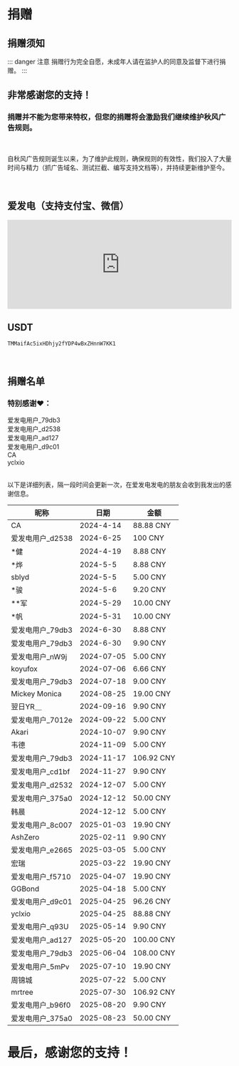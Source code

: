 # 捐赠

## 捐赠须知

::: danger 注意
捐赠行为完全自愿，未成年人请在监护人的同意及监督下进行捐赠。
:::

## 非常感谢您的支持！
### 捐赠并不能为您带来特权，但您的捐赠将会激励我们继续维护秋风广告规则。

<br>

自秋风广告规则诞生以来，为了维护此规则，确保规则的有效性，我们投入了大量时间与精力（抓广告域名、测试拦截、编写支持文档等），并持续更新维护至今。

<br>

## 爱发电（支持支付宝、微信）

<iframe id="afdian_leaflet_AdsRule" src="https://afdian.com/leaflet?slug=AdsRule" width="100%" scrolling="no" height="200" frameborder="0"></iframe>

## USDT
```USDT-Trc20
TMMaifAc5ixHDhjy2fYDP4wBxZHnnW7KK1
```
<br>

## 捐赠名单

### 特别感谢❤️：<br>
爱发电用户_79db3<br>
爱发电用户_d2538<br>
爱发电用户_ad127<br>
爱发电用户_d9c01<br>
CA<br>
yclxio<br>
<br>

以下是详细列表，隔一段时间会更新一次，在爱发电发电的朋友会收到我发出的感谢信息。

| 昵称                    | 日期        | 金额            |
|-----------------------|------------|-----------------|
| CA                    | 2024-4-14  | 88.88 CNY       |
| 爱发电用户_d2538       | 2024-6-25  | 100 CNY         |
| *健                   | 2024-4-19  | 8.88 CNY        |
| *烨                   | 2024-5-5   | 8.88 CNY        |
| sblyd                 | 2024-5-5   | 5.00 CNY        | 
| *骏                   | 2024-5-6   | 9.20 CNY        |
| **军                  | 2024-5-29  | 10.00 CNY       |
| *帆                   | 2024-5-31  | 10.00 CNY       |
| 爱发电用户_79db3       | 2024-6-30  | 8.88 CNY        | 
| 爱发电用户_79db3       | 2024-6-30  | 9.90 CNY        | 
| 爱发电用户_nW9j       | 2024-07-05  | 5.00 CNY        |
| koyufox              | 2024-07-06  | 6.66 CNY        |
|爱发电用户_79db3       | 2024-07-18  | 9.00 CNY        | 
|Mickey Monica         | 2024-08-25  | 19.00 CNY       | 
|翌日YR＿               | 2024-09-16  | 9.90 CNY        | 
|爱发电用户_7012e        | 2024-09-22  | 5.00 CNY       | 
|Akari                  | 2024-10-07  | 9.90 CNY       | 
|韦德              | 2024-11-09  | 5.00 CNY| 
|爱发电用户_79db3  | 2024-11-17  | 106.92 CNY| 
|爱发电用户_cd1bf  | 2024-11-27  | 9.90 CNY|
|爱发电用户_d2532  | 2024-12-07  | 5.00 CNY|
|爱发电用户_375a0  | 2024-12-12  | 50.00 CNY|
|韩晨             | 2024-12-12  | 5.00 CNY|
|爱发电用户_8c007  | 2025-01-03  | 19.90 CNY|
|AshZero          | 2025-02-11  | 9.90 CNY|
|爱发电用户_e2665  | 2025-03-05  | 5.00 CNY|
|宏瑞             | 2025-03-22  | 19.90 CNY|
|爱发电用户_f5710 | 2025-04-07  | 19.90 CNY|
|GGBond           | 2025-04-18  |  5.00 CNY|
|爱发电用户_d9c01 |2025-04-25    |96.26 CNY| 
|yclxio           |2025-04-25    |88.88 CNY|
|爱发电用户_q93U  |2025-05-14    |9.90 CNY|
|爱发电用户_ad127 |2025-05-20    |100.00 CNY|
|爱发电用户_79db3 |2025-06-04   |108.00 CNY|
|爱发电用户_5mPv  | 2025-07-10  | 19.90 CNY|
|周锦城           | 2025-07-22  | 5.00 CNY|
|mrtree           | 2025-07-30  | 106.92 CNY|
|爱发电用户_b96f0 | 2025-08-20  | 9.90 CNY|
|爱发电用户_375a0 | 2025-08-23  | 50.00 CNY|

# 最后，感谢您的支持！

